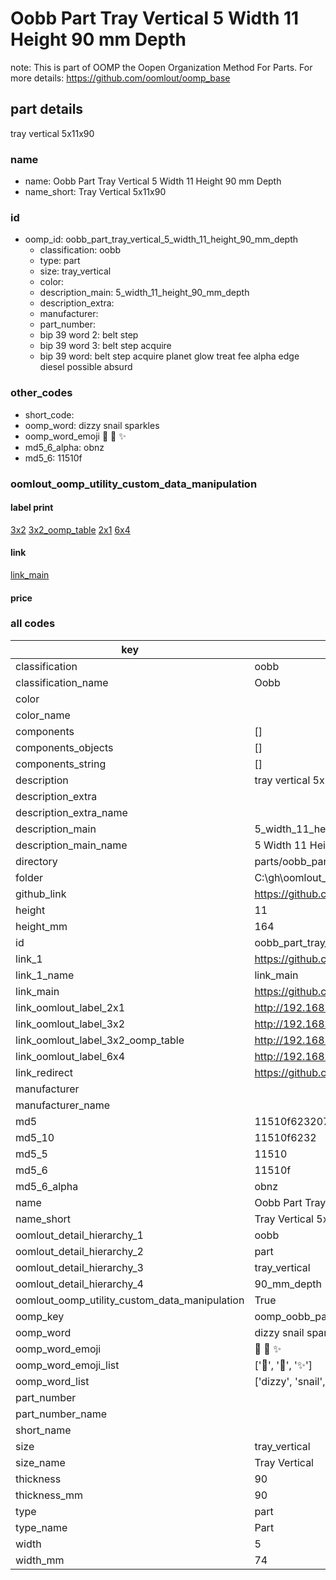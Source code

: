 # Oobb Part Tray Vertical 5 Width 11 Height 90 mm Depth  

note: This is part of OOMP the Oopen Organization Method For Parts. For more details: https://github.com/oomlout/oomp_base

##  part details
  



tray vertical 5x11x90



### name
* name: Oobb Part Tray Vertical 5 Width 11 Height 90 mm Depth
* name_short: Tray Vertical 5x11x90 
### id
* oomp_id: oobb_part_tray_vertical_5_width_11_height_90_mm_depth
  * classification: oobb
  * type: part
  * size: tray_vertical
  * color: 
  * description_main: 5_width_11_height_90_mm_depth
  * description_extra: 
  * manufacturer: 
  * part_number: 
  * bip 39 word 2: belt step
  * bip 39 word 3: belt step acquire
  * bip 39 word: belt step acquire planet glow treat fee alpha edge diesel possible absurd

### other_codes
* short_code: 
* oomp_word: dizzy snail sparkles
* oomp_word_emoji :dizzy: :snail: :sparkles:
* md5_6_alpha: obnz
* md5_6: 11510f






### oomlout_oomp_utility_custom_data_manipulation
#### label print
[3x2](http://192.168.1.245:1112/?label=oomp%20obnz)
[3x2_oomp_table](http://192.168.1.108:1112/?label=oomp%20obnz)
[2x1](http://192.168.1.242:1112/?label=oomp%20obnz)
[6x4](http://192.168.1.55:1112/?label=oomp%20obnz)    

#### link

[link_main](https://github.com/oomlout/oomlout_oobb_version_4_generated_parts/tree/main/navigation_oomp/oobb/part/tray_vertical/5_width_11_height_90_mm_depth/part)                              

#### price







### all codes 
| key | value |  
| --- | --- |  
| classification | oobb |  
| classification_name | Oobb |  
| color |  |  
| color_name |  |  
| components | [] |  
| components_objects | [] |  
| components_string | [] |  
| description | tray vertical 5x11x90 |  
| description_extra |  |  
| description_extra_name |  |  
| description_main | 5_width_11_height_90_mm_depth |  
| description_main_name | 5 Width 11 Height 90 mm Depth |  
| directory | parts/oobb_part_tray_vertical_5_width_11_height_90_mm_depth |  
| folder | C:\gh\oomlout_oobb_version_4_generated_parts\parts\oobb_part_tray_vertical_5_width_11_height_90_mm_depth |  
| github_link | https://github.com/oomlout/oomlout_oomp_part_src/tree/main/parts/oobb_part_tray_vertical_5_width_11_height_90_mm_depth |  
| height | 11 |  
| height_mm | 164 |  
| id | oobb_part_tray_vertical_5_width_11_height_90_mm_depth |  
| link_1 | https://github.com/oomlout/oomlout_oobb_version_4_generated_parts/tree/main/navigation_oomp/oobb/part/tray_vertical/5_width_11_height_90_mm_depth/part |  
| link_1_name | link_main |  
| link_main | https://github.com/oomlout/oomlout_oobb_version_4_generated_parts/tree/main/navigation_oomp/oobb/part/tray_vertical/5_width_11_height_90_mm_depth/part |  
| link_oomlout_label_2x1 | http://192.168.1.242:1112/?label=oomp%20obnz |  
| link_oomlout_label_3x2 | http://192.168.1.245:1112/?label=oomp%20obnz |  
| link_oomlout_label_3x2_oomp_table | http://192.168.1.108:1112/?label=oomp%20obnz |  
| link_oomlout_label_6x4 | http://192.168.1.55:1112/?label=oomp%20obnz |  
| link_redirect | https://github.com/oomlout/oomlout_oobb_version_4_generated_parts/tree/main/parts/oobb_tray_vertical_05_11_90 |  
| manufacturer |  |  
| manufacturer_name |  |  
| md5 | 11510f6232070a939f31ea5e047558a7 |  
| md5_10 | 11510f6232 |  
| md5_5 | 11510 |  
| md5_6 | 11510f |  
| md5_6_alpha | obnz |  
| name | Oobb Part Tray Vertical 5 Width 11 Height 90 mm Depth |  
| name_short | Tray Vertical 5x11x90  |  
| oomlout_detail_hierarchy_1 | oobb |  
| oomlout_detail_hierarchy_2 | part |  
| oomlout_detail_hierarchy_3 | tray_vertical |  
| oomlout_detail_hierarchy_4 | 90_mm_depth |  
| oomlout_oomp_utility_custom_data_manipulation | True |  
| oomp_key | oomp_oobb_part_tray_vertical_5_width_11_height_90_mm_depth |  
| oomp_word | dizzy snail sparkles |  
| oomp_word_emoji | :dizzy: :snail: :sparkles: |  
| oomp_word_emoji_list | [':dizzy:', ':snail:', ':sparkles:'] |  
| oomp_word_list | ['dizzy', 'snail', 'sparkles'] |  
| part_number |  |  
| part_number_name |  |  
| short_name |  |  
| size | tray_vertical |  
| size_name | Tray Vertical |  
| thickness | 90 |  
| thickness_mm | 90 |  
| type | part |  
| type_name | Part |  
| width | 5 |  
| width_mm | 74 |  
